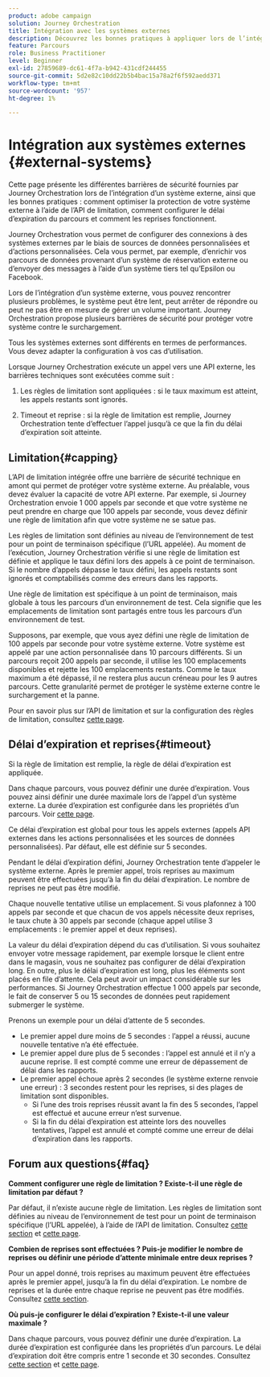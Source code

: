 ```yaml
---
product: adobe campaign
solution: Journey Orchestration
title: Intégration avec les systèmes externes
description: Découvrez les bonnes pratiques à appliquer lors de l’intégration de systèmes externes
feature: Parcours
role: Business Practitioner
level: Beginner
exl-id: 27859689-dc61-4f7a-b942-431cdf244455
source-git-commit: 5d2e82c10dd22b5b4bac15a78a2f6f592aedd371
workflow-type: tm+mt
source-wordcount: '957'
ht-degree: 1%

---
```


# Intégration aux systèmes externes {#external-systems}

Cette page présente les différentes barrières de sécurité fournies par Journey Orchestration lors de l’intégration d’un système externe, ainsi que les bonnes pratiques : comment optimiser la protection de votre système externe à l’aide de l’API de limitation, comment configurer le délai d’expiration du parcours et comment les reprises fonctionnent.

Journey Orchestration vous permet de configurer des connexions à des systèmes externes par le biais de sources de données personnalisées et d’actions personnalisées. Cela vous permet, par exemple, d’enrichir vos parcours de données provenant d’un système de réservation externe ou d’envoyer des messages à l’aide d’un système tiers tel qu’Epsilon ou Facebook.

Lors de l’intégration d’un système externe, vous pouvez rencontrer plusieurs problèmes, le système peut être lent, peut arrêter de répondre ou peut ne pas être en mesure de gérer un volume important. Journey Orchestration propose plusieurs barrières de sécurité pour protéger votre système contre le surchargement.

Tous les systèmes externes sont différents en termes de performances. Vous devez adapter la configuration à vos cas d’utilisation.

Lorsque Journey Orchestration exécute un appel vers une API externe, les barrières techniques sont exécutées comme suit :

1. Les règles de limitation sont appliquées : si le taux maximum est atteint, les appels restants sont ignorés.

2. Timeout et reprise : si la règle de limitation est remplie, Journey Orchestration tente d’effectuer l’appel jusqu’à ce que la fin du délai d’expiration soit atteinte.

## Limitation{#capping}

L’API de limitation intégrée offre une barrière de sécurité technique en amont qui permet de protéger votre système externe. Au préalable, vous devez évaluer la capacité de votre API externe. Par exemple, si Journey Orchestration envoie 1 000 appels par seconde et que votre système ne peut prendre en charge que 100 appels par seconde, vous devez définir une règle de limitation afin que votre système ne se satue pas.

Les règles de limitation sont définies au niveau de l’environnement de test pour un point de terminaison spécifique (l’URL appelée). Au moment de l’exécution, Journey Orchestration vérifie si une règle de limitation est définie et applique le taux défini lors des appels à ce point de terminaison. Si le nombre d’appels dépasse le taux défini, les appels restants sont ignorés et comptabilisés comme des erreurs dans les rapports.

Une règle de limitation est spécifique à un point de terminaison, mais globale à tous les parcours d’un environnement de test. Cela signifie que les emplacements de limitation sont partagés entre tous les parcours d’un environnement de test.

Supposons, par exemple, que vous ayez défini une règle de limitation de 100 appels par seconde pour votre système externe. Votre système est appelé par une action personnalisée dans 10 parcours différents. Si un parcours reçoit 200 appels par seconde, il utilise les 100 emplacements disponibles et rejette les 100 emplacements restants. Comme le taux maximum a été dépassé, il ne restera plus aucun créneau pour les 9 autres parcours. Cette granularité permet de protéger le système externe contre le surchargement et la panne.

Pour en savoir plus sur l’API de limitation et sur la configuration des règles de limitation, consultez [cette page](../api/capping.md).

## Délai d’expiration et reprises{#timeout}

Si la règle de limitation est remplie, la règle de délai d’expiration est appliquée.

Dans chaque parcours, vous pouvez définir une durée d’expiration. Vous pouvez ainsi définir une durée maximale lors de l’appel d’un système externe. La durée d’expiration est configurée dans les propriétés d’un parcours. Voir [cette page](../building-journeys/changing-properties.md#timeout_and_error).

Ce délai d’expiration est global pour tous les appels externes (appels API externes dans les actions personnalisées et les sources de données personnalisées). Par défaut, elle est définie sur 5 secondes.

Pendant le délai d’expiration défini, Journey Orchestration tente d’appeler le système externe. Après le premier appel, trois reprises au maximum peuvent être effectuées jusqu’à la fin du délai d’expiration. Le nombre de reprises ne peut pas être modifié.

Chaque nouvelle tentative utilise un emplacement. Si vous plafonnez à 100 appels par seconde et que chacun de vos appels nécessite deux reprises, le taux chute à 30 appels par seconde (chaque appel utilise 3 emplacements : le premier appel et deux reprises).

La valeur du délai d’expiration dépend du cas d’utilisation. Si vous souhaitez envoyer votre message rapidement, par exemple lorsque le client entre dans le magasin, vous ne souhaitez pas configurer de délai d’expiration long. En outre, plus le délai d’expiration est long, plus les éléments sont placés en file d’attente. Cela peut avoir un impact considérable sur les performances. Si Journey Orchestration effectue 1 000 appels par seconde, le fait de conserver 5 ou 15 secondes de données peut rapidement submerger le système.

Prenons un exemple pour un délai d’attente de 5 secondes.

* Le premier appel dure moins de 5 secondes : l’appel a réussi, aucune nouvelle tentative n’a été effectuée.
* Le premier appel dure plus de 5 secondes : l’appel est annulé et il n’y a aucune reprise. Il est compté comme une erreur de dépassement de délai dans les rapports.
* Le premier appel échoue après 2 secondes (le système externe renvoie une erreur) : 3 secondes restent pour les reprises, si des plages de limitation sont disponibles.
   * Si l’une des trois reprises réussit avant la fin des 5 secondes, l’appel est effectué et aucune erreur n’est survenue.
   * Si la fin du délai d’expiration est atteinte lors des nouvelles tentatives, l’appel est annulé et compté comme une erreur de délai d’expiration dans les rapports.

## Forum aux questions{#faq}

**Comment configurer une règle de limitation ? Existe-t-il une règle de limitation par défaut ?**

Par défaut, il n’existe aucune règle de limitation. Les règles de limitation sont définies au niveau de l’environnement de test pour un point de terminaison spécifique (l’URL appelée), à l’aide de l’API de limitation. Consultez [cette section](../about/external-systems.md#capping) et [cette page](../api/capping.md).

**Combien de reprises sont effectuées ? Puis-je modifier le nombre de reprises ou définir une période d’attente minimale entre deux reprises ?**

Pour un appel donné, trois reprises au maximum peuvent être effectuées après le premier appel, jusqu’à la fin du délai d’expiration. Le nombre de reprises et la durée entre chaque reprise ne peuvent pas être modifiés. Consultez [cette section](../about/external-systems.md#timeout).

**Où puis-je configurer le délai d’expiration ? Existe-t-il une valeur maximale ?**

Dans chaque parcours, vous pouvez définir une durée d’expiration. La durée d’expiration est configurée dans les propriétés d’un parcours. Le délai d’expiration doit être compris entre 1 seconde et 30 secondes. Consultez [cette section](../about/external-systems.md#timeout) et [cette page](../building-journeys/changing-properties.md#timeout_and_error).